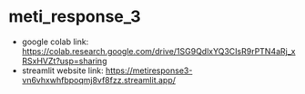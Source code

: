 # meti_response_3
- google colab link: https://colab.research.google.com/drive/1SG9QdlxYQ3CIsR9rPTN4aRj_xRSxHVZt?usp=sharing
- streamlit website link: https://metiresponse3-vn6vhxwhfbpoqmj8vf8fzz.streamlit.app/